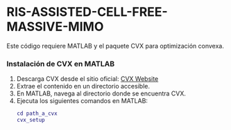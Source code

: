 # RIS-ASSISTED-CELL-FREE-MASSIVE-MIMO

Este código requiere MATLAB y el paquete CVX para optimización convexa.  

### Instalación de CVX en MATLAB
1. Descarga CVX desde el sitio oficial: [CVX Website](http://cvxr.com/cvx/)
2. Extrae el contenido en un directorio accesible.
3. En MATLAB, navega al directorio donde se encuentra CVX.
4. Ejecuta los siguientes comandos en MATLAB:
   ```matlab
   cd path_a_cvx
   cvx_setup
